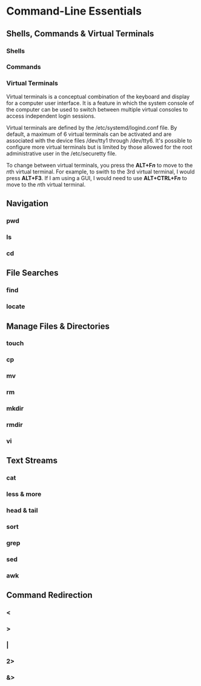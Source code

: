 # Command-Line Essentials

## Shells, Commands & Virtual Terminals

### Shells

### Commands

### Virtual Terminals

Virtual terminals is a conceptual combination of the keyboard and display for a 
 computer user interface. It is a feature in which the system console of the 
 computer can be used to switch between multiple virtual consoles to access
 independent login sessions.

Virtual terminals are defined by the /etc/systemd/logind.conf file. By default,
 a maximum of 6 virtual terminals can be activated and are associated with the
 device files /dev/tty1 through /dev/tty6. It's possible to configure more
 virtual terminals but is limited by those allowed for the root administrative
 user in the /etc/securetty file.

To change between virtual terminals, you press the __ALT+F*n*__ to move to the
 *n*th virtual terminal. For example, to swith to the 3rd virtual terminal, I
 would press **ALT+F3**. If I am using a GUI, I would need to use
 __ALT+CTRL+F*n*__ to move to the *n*th virtual terminal.

## Navigation

### pwd

### ls

### cd


## File Searches

### find

### locate


## Manage Files & Directories

### touch

### cp

### mv

### rm

### mkdir

### rmdir

### vi


## Text Streams

### cat

### less & more

### head & tail

### sort

### grep

### sed

### awk


## Command Redirection

### <

### >

### |

### 2>

### &>
